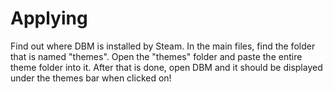 # Applying
Find out where DBM is installed by Steam. In the main files, find the folder that is named "themes". Open the "themes" folder and paste the entire theme folder into it. After that is done, open DBM and it should be displayed under the themes bar when clicked on!
